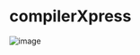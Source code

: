 # compilerXpress

![image](https://github.com/mnnkhndlwl/compilerXpress/assets/75252077/577521c1-1ea6-4f27-9c43-c63f262dc809)
